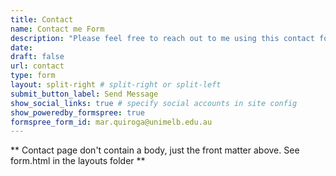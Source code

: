 ```yaml
---
title: Contact
name: Contact me Form
description: "Please feel free to reach out to me using this contact form or through the social links below &darr;"
date: 
draft: false
url: contact
type: form
layout: split-right # split-right or split-left
submit_button_label: Send Message
show_social_links: true # specify social accounts in site config
show_poweredby_formspree: true
formspree_form_id: mar.quiroga@unimelb.edu.au
---
```


** Contact page don't contain a body, just the front matter above.
See form.html in the layouts folder **
